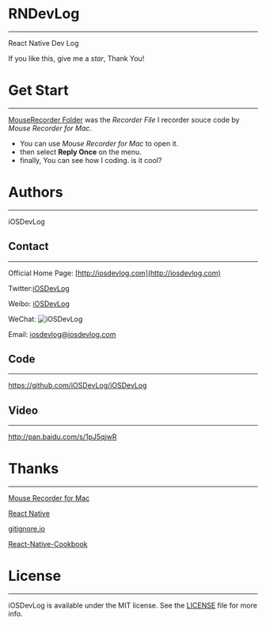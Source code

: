 # RNDevLog
---

React Native Dev Log

If you like this, give me a *star*, Thank You!

# Get Start
---

[MouseRecorder Folder](https://github.com/iOSDevLog/RNDevLog/blob/master/MouseRecorder) was the *Recorder File* I recorder souce code by *Mouse Recorder for Mac*.

* You can use *Mouse Recorder for Mac* to open it. 
* then select **Reply Once** on the menu. 
* finally, You can see how I coding. is it cool?

# Authors
---

iOSDevLog


## Contact
---

Official Home Page: [http://iosdevlog.com](http://iosdevlog.com)

Twitter:[iOSDevLog](https://twitter.com/iOSDevLog)

Weibo:  [iOSDevLog](http://weibo.com/iOSDevLog)

WeChat: ![iOSDevLog](https://github.com/iOSDevLog/iOSDevLog.github.io/raw/master/assets/images/wechat/WeChatIOSDevLog.png)

Email:  <iosdevlog@iosdevlog.com>

## Code
---

<https://github.com/iOSDevLog/iOSDevLog>

## Video
---

<http://pan.baidu.com/s/1pJ5qjwR>

# Thanks
---

[Mouse Recorder for Mac](https://www.jitbit.com/mac-mouse-recorder/)

[React Native](https://github.com/facebook/react-native)

[gitignore.io](https://www.gitignore.io)

[React-Native-Cookbook](https://github.com/PacktPublishing/React-Native-Cookbook)

# License
---

iOSDevLog is available under the MIT license. See the [LICENSE](LICENSE) file for more info.
